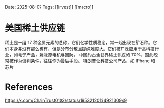 Date: 2025-08-07
Tags: [[invest]] [[macro]]

# 美国稀土供应链

稀土是一组 17 种金属元素的总称，它们化学性质稳定，常一起出现在矿石种。它们本身并没有那么稀有，但是分布分散且提纯难度大。它们被广泛应用于高科技行业，如电子产品，新能源电机与国防。
中国约占全世界稀土供应的 70%，因此经常被作为谈判条件，往往作为最后手段。
特朗普让科技公司产品，如 IPhone 和芯片
# References
https://x.com/ChainTrust0103/status/1953212019492130949